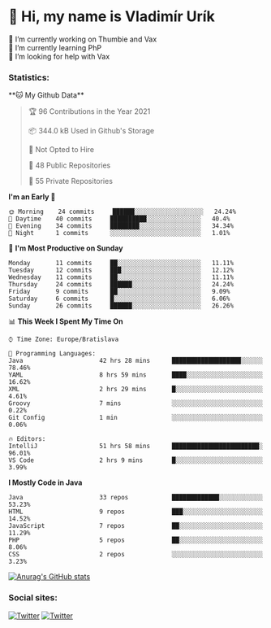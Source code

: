 <h1> 👋 Hi, my name is Vladimír Urík</h1>
<p>
 🔭 I’m currently working on Thumbie and Vax<br>
 🌱 I’m currently learning PhP<br>
 🤔 I’m looking for help with Vax<br>
</p>
<h3>Statistics:</h3>
<!--START_SECTION:waka-->
**🐱 My Github Data** 

> 🏆 96 Contributions in the Year 2021
 > 
> 📦 344.0 kB Used in Github's Storage 
 > 
> 🚫 Not Opted to Hire
 > 
> 📜 48 Public Repositories 
 > 
> 🔑 55 Private Repositories  
 > 
**I'm an Early 🐤** 

```text
🌞 Morning    24 commits     ██████░░░░░░░░░░░░░░░░░░░   24.24% 
🌆 Daytime    40 commits     ██████████░░░░░░░░░░░░░░░   40.4% 
🌃 Evening    34 commits     ████████░░░░░░░░░░░░░░░░░   34.34% 
🌙 Night      1 commits      ░░░░░░░░░░░░░░░░░░░░░░░░░   1.01%

```
📅 **I'm Most Productive on Sunday** 

```text
Monday       11 commits     ██░░░░░░░░░░░░░░░░░░░░░░░   11.11% 
Tuesday      12 commits     ███░░░░░░░░░░░░░░░░░░░░░░   12.12% 
Wednesday    11 commits     ██░░░░░░░░░░░░░░░░░░░░░░░   11.11% 
Thursday     24 commits     ██████░░░░░░░░░░░░░░░░░░░   24.24% 
Friday       9 commits      ██░░░░░░░░░░░░░░░░░░░░░░░   9.09% 
Saturday     6 commits      █░░░░░░░░░░░░░░░░░░░░░░░░   6.06% 
Sunday       26 commits     ██████░░░░░░░░░░░░░░░░░░░   26.26%

```


📊 **This Week I Spent My Time On** 

```text
⌚︎ Time Zone: Europe/Bratislava

💬 Programming Languages: 
Java                     42 hrs 28 mins      ███████████████████░░░░░░   78.46% 
YAML                     8 hrs 59 mins       ████░░░░░░░░░░░░░░░░░░░░░   16.62% 
XML                      2 hrs 29 mins       █░░░░░░░░░░░░░░░░░░░░░░░░   4.61% 
Groovy                   7 mins              ░░░░░░░░░░░░░░░░░░░░░░░░░   0.22% 
Git Config               1 min               ░░░░░░░░░░░░░░░░░░░░░░░░░   0.06%

🔥 Editors: 
IntelliJ                 51 hrs 58 mins      ████████████████████████░   96.01% 
VS Code                  2 hrs 9 mins        █░░░░░░░░░░░░░░░░░░░░░░░░   3.99%

```

**I Mostly Code in Java** 

```text
Java                     33 repos            █████████████░░░░░░░░░░░░   53.23% 
HTML                     9 repos             ███░░░░░░░░░░░░░░░░░░░░░░   14.52% 
JavaScript               7 repos             ██░░░░░░░░░░░░░░░░░░░░░░░   11.29% 
PHP                      5 repos             ██░░░░░░░░░░░░░░░░░░░░░░░   8.06% 
CSS                      2 repos             ░░░░░░░░░░░░░░░░░░░░░░░░░   3.23%

```



<!--END_SECTION:waka-->

[![Anurag's GitHub stats](https://github-readme-stats.vercel.app/api?username=vladimir-urik)](https://github.com/anuraghazra/github-readme-stats)

<h3>Social sites:</h3>
<p><a href="https://twitter.com/GGGEDR" target="_blank"><img alt="Twitter" src="https://img.shields.io/badge/twitter-%231DA1F2.svg?&style=for-the-badge&logo=twitter&logoColor=white" /></a> <a href="https://www.reddit.com/user/GGGEDR" target="_blank"><img alt="Twitter" src="https://img.shields.io/badge/reddit-%23FE6262.svg?&style=for-the-badge&logo=reddit&logoColor=white" /></a>
</p>
